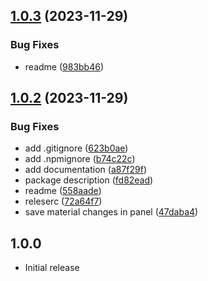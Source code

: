 ## [1.0.3](https://github.com/Preliy/material-editor/compare/v1.0.2...v1.0.3) (2023-11-29)


### Bug Fixes

* readme ([983bb46](https://github.com/Preliy/material-editor/commit/983bb46a06db70ef094cff78bd99c1c63373335b))

## [1.0.2](https://github.com/Preliy/material-editor/compare/v1.0.1...v1.0.2) (2023-11-29)


### Bug Fixes

* add .gitignore ([623b0ae](https://github.com/Preliy/material-editor/commit/623b0aeb7d8c953f5beacad3c4d347c53521b681))
* add .npmignore ([b74c22c](https://github.com/Preliy/material-editor/commit/b74c22c501dfd1f8425247a23bfe7b181f6967ec))
* add documentation ([a87f29f](https://github.com/Preliy/material-editor/commit/a87f29fe62fe3a4db82088af1ebd93b4a69238aa))
* package description ([fd82ead](https://github.com/Preliy/material-editor/commit/fd82ead889181136be1b83a54b82955411bcce79))
* readme ([558aade](https://github.com/Preliy/material-editor/commit/558aade34d45f192cadece6b444a67b86f6d6661))
* releserc ([72a64f7](https://github.com/Preliy/material-editor/commit/72a64f7bad85af1fb82ac783f15ab6f0cd959ab1))
* save material changes in panel ([47daba4](https://github.com/Preliy/material-editor/commit/47daba4c71185933cfad54c9a26de152f6fe05d1))

## 1.0.0

- Initial release
